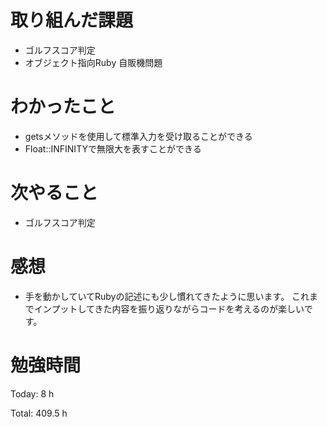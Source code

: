 # 取り組んだ課題
- ゴルフスコア判定
- オブジェクト指向Ruby 自販機問題

# わかったこと
- getsメソッドを使用して標準入力を受け取ることができる
- Float::INFINITYで無限大を表すことができる

# 次やること
- ゴルフスコア判定

# 感想
- 手を動かしていてRubyの記述にも少し慣れてきたように思います。
これまでインプットしてきた内容を振り返りながらコードを考えるのが楽しいです。

# 勉強時間
Today: 8 h

Total: 409.5 h
